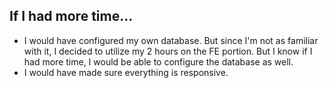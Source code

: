 ## If I had more time...

- I would have configured my own database. But since I'm not as familiar with it, I decided to utilize my 2 hours on the FE portion. But I know if I had more time, I would be able to configure the database as well.
- I would have made sure everything is responsive. 
